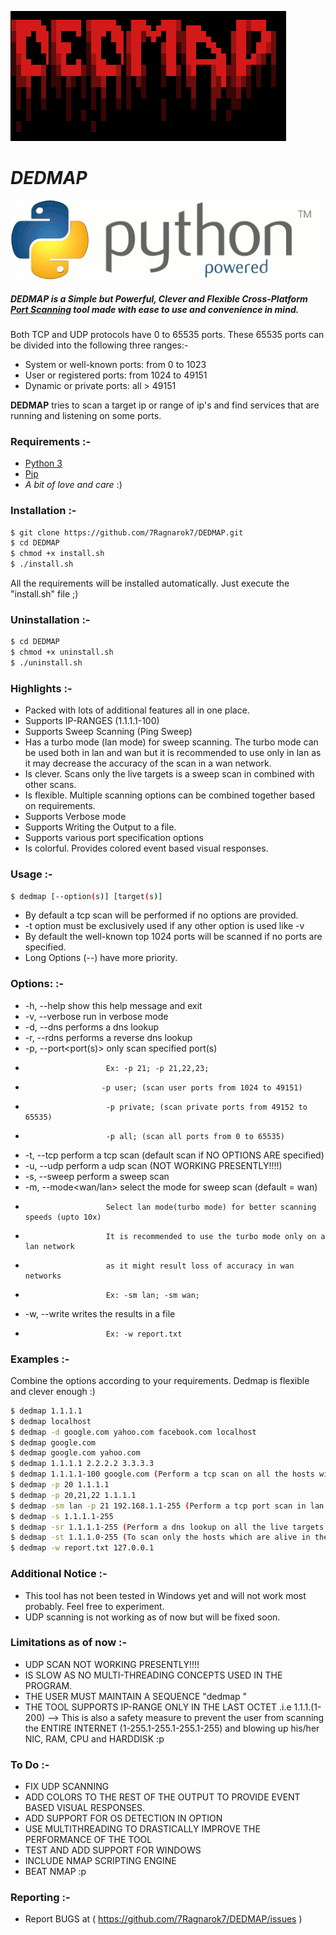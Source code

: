 [![DEDMAP-ico](https://github.com/7Ragnarok7/DEDMAP/blob/master/image-src/Screenshot%20from%202020-07-24%2021-45-44.png?raw=true)][page]
# *DEDMAP*
[![Python-ico](https://github.com/7Ragnarok7/DEDMAP/blob/master/image-src/python-logo.png?raw=true)][py]  

##### DEDMAP is a ***Simple*** but ***Powerful***, ***Clever*** and ***Flexible*** Cross-Platform [Port Scanning][ps] tool made with ease to use and convenience in mind. 

Both TCP and UDP protocols have 0 to 65535 ports. These 65535 ports can be divided into the following three ranges:-
 - System or well-known ports: from 0 to 1023
 - User or registered ports: from 1024 to 49151
 - Dynamic or private ports: all > 49151 

**DEDMAP** tries to scan a target ip or range of ip's and find services that are running and listening on some ports.

### Requirements :-  
 - [Python 3][py]
 - [Pip][pp]
 - *A bit of love and care* :)
 
### Installation :-
 
```sh
$ git clone https://github.com/7Ragnarok7/DEDMAP.git
$ cd DEDMAP
$ chmod +x install.sh
$ ./install.sh
```
All the requirements will be installed automatically.
Just execute the "install.sh" file ;)

### Uninstallation :-
 
```sh
$ cd DEDMAP
$ chmod +x uninstall.sh
$ ./uninstall.sh
```
### Highlights :-
 - Packed with lots of additional features all in one place.
 - Supports IP-RANGES (1.1.1.1-100)
 - Supports Sweep Scanning (Ping Sweep)
 - Has a turbo mode (lan mode) for sweep scanning. The turbo mode can be used both in lan and wan but it is recommended to use only in lan as it may decrease the accuracy of the scan in a wan network. 
 - Is clever. Scans only the live targets is a sweep scan in combined with other scans.
 - Is flexible. Multiple scanning options can be combined together based on requirements.
 - Supports Verbose mode
 - Supports Writing the Output to a file.
 - Supports various port specification options
 - Is colorful. Provides colored event based visual responses.

### Usage :-

```sh
$ dedmap [--option(s)] [target(s)]
```
 - By default a tcp scan will be performed if no options are provided.
 - -t option must be exclusively used if any other option is used like -v
 - By default the well-known top 1024 ports will be scanned if no ports are specified.
 - Long Options (--<options>) have more priority.

### Options: :-
 - -h, --help              show this help message and exit
 - -v, --verbose           run in verbose mode
 - -d, --dns               performs a dns lookup
 - -r, --rdns				performs a reverse dns lookup
 - -p, --port<port(s)>     only scan specified port(s)
 -                       Ex: -p 21; -p 21,22,23;
 -                      -p user; (scan user ports from 1024 to 49151)
 -                       -p private; (scan private ports from 49152 to 65535)
 -                       -p all; (scan all ports from 0 to 65535)
 - -t, --tcp               perform a tcp scan (default scan if NO OPTIONS ARE specified)
 - -u, --udp               perform a udp scan (NOT WORKING PRESENTLY!!!!)
 - -s, --sweep             perform a sweep scan
 - -m, --mode<wan/lan>     select the mode for sweep scan (default = wan)
 -                       Select lan mode(turbo mode) for better scanning speeds (upto 10x)
 -                       It is recommended to use the turbo mode only on a lan network
 -                       as it might result loss of accuracy in wan networks
 -                       Ex: -sm lan; -sm wan;
 - -w, --write<filename>   writes the results in a file
 -                       Ex: -w report.txt

### Examples :-

Combine the options according to your requirements. Dedmap is flexible and clever enough :)
```sh
$ dedmap 1.1.1.1
$ dedmap localhost
$ dedmap -d google.com yahoo.com facebook.com localhost
$ dedmap google.com
$ dedmap google.com yahoo.com
$ dedmap 1.1.1.1 2.2.2.2 3.3.3.3
$ dedmap 1.1.1.1-100 google.com (Perform a tcp scan on all the hosts without pinging to bypass firewall icmp block)
$ dedmap -p 20 1.1.1.1
$ dedmap -p 20,21,22 1.1.1.1
$ dedmap -sm lan -p 21 192.168.1.1-255 (Perform a tcp port scan in lan mode on all the live hosts)
$ dedmap -s 1.1.1.1-255
$ dedmap -sr 1.1.1.1-255 (Perform a dns lookup on all the live targets in the network)
$ dedmap -st 1.1.1.0-255 (To scan only the hosts which are alive in the network)
$ dedmap -w report.txt 127.0.0.1
```
### Additional Notice :-
 - This tool has not been tested in Windows yet and will not work most probably. Feel free to experiment.
 - UDP scanning is not working as of now but will be fixed soon.

### Limitations as of now :-

 - UDP SCAN NOT WORKING PRESENTLY!!!!
 - IS SLOW AS NO MULTI-THREADING CONCEPTS USED IN THE PROGRAM.
 - THE USER MUST MAINTAIN A SEQUENCE "dedmap <options> <target>"
 - THE TOOL SUPPORTS IP-RANGE ONLY IN THE LAST OCTET .i.e 1.1.1.(1-200)  --> This is also a safety measure to prevent the user from scanning the ENTIRE INTERNET (1-255.1-255.1-255.1-255) and blowing up his/her NIC, RAM, CPU and HARDDISK :p

### To Do :-

 - FIX UDP SCANNING
 - ADD COLORS TO THE REST OF THE OUTPUT TO PROVIDE EVENT BASED VISUAL RESPONSES.
 - ADD SUPPORT FOR OS DETECTION IN OPTION
 - USE MULTITHREADING TO DRASTICALLY IMPROVE THE PERFORMANCE OF THE TOOL
 - TEST AND ADD SUPPORT FOR WINDOWS
 - INCLUDE NMAP SCRIPTING ENGINE
 - BEAT NMAP :p

### Reporting :-
 - Report BUGS at ( https://github.com/7Ragnarok7/DEDMAP/issues )

[//]: # "References below :-"

[ps]:<https://www.techopedia.com/definition/4059/port-scanning>
[py]:<https://www.python.org>
[pp]:<https://pip.pypa.io/en/stable/installing>
[page]:<https://7ragnarok7.github.io/DEDMAP>



